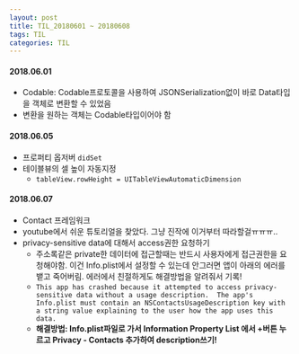 ```yaml
---
layout: post
title: TIL_20180601 ~ 20180608
tags: TIL
categories: TIL
---
```


#### 2018.06.01
- Codable: Codable프로토콜을 사용하여 JSONSerialization없이 바로 Data타입을 객체로 변환할 수 있었음
- 변환을 원하는 객체는 Codable타입이어야 함

#### 2018.06.05
- 프로퍼티 옵저버 `didSet`
- 테이블뷰의 셀 높이 자동지정
  - `tableView.rowHeight = UITableViewAutomaticDimension`

#### 2018.06.07
- Contact 프레임워크
- youtube에서 쉬운 튜토리얼을 찾았다. 그냥 진작에 이거부터 따라할걸ㅠㅠㅠ..
- privacy-sensitive data에 대해서 access권한 요청하기
  - 주소록같은 private한 데이터에 접근할때는 반드시 사용자에게 접근권한을 요청해야함. 이건 Info.plist에서 설정할 수 있는데 안그러면 앱이 아래의 에러를 뱉고 죽어버림. 에러에서 친절하게도 해결방법을 알려줘서 기록!
  - `This app has crashed because it attempted to access privacy-sensitive data without a usage description.  The app's Info.plist must contain an NSContactsUsageDescription key with a string value explaining to the user how the app uses this data.`
  - **해결방법: Info.plist파일로 가서 Information Property List 에서 +버튼 누르고 Privacy - Contacts 추가하여 description쓰기!**
